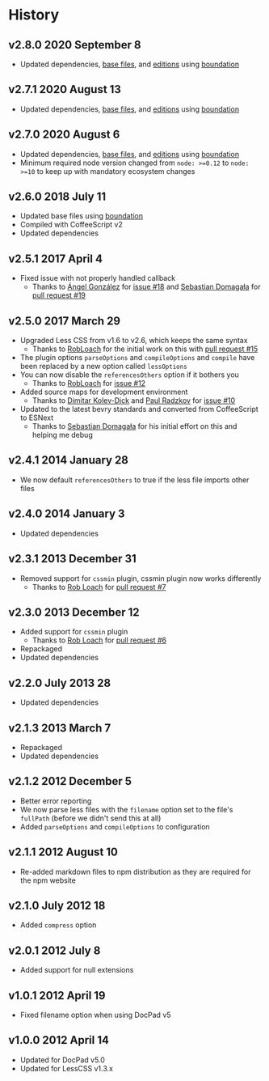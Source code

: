 # History

## v2.8.0 2020 September 8

-   Updated dependencies, [base files](https://github.com/bevry/base), and [editions](https://editions.bevry.me) using [boundation](https://github.com/bevry/boundation)

## v2.7.1 2020 August 13

-   Updated dependencies, [base files](https://github.com/bevry/base), and [editions](https://editions.bevry.me) using [boundation](https://github.com/bevry/boundation)

## v2.7.0 2020 August 6

-   Updated dependencies, [base files](https://github.com/bevry/base), and [editions](https://editions.bevry.me) using [boundation](https://github.com/bevry/boundation)
-   Minimum required node version changed from `node: >=0.12` to `node: >=10` to keep up with mandatory ecosystem changes

## v2.6.0 2018 July 11

-   Updated base files using [boundation](https://github.com/bevry/boundation)
-   Compiled with CoffeeScript v2
-   Updated dependencies

## v2.5.1 2017 April 4

-   Fixed issue with not properly handled callback
    -   Thanks to [Ángel González](https://github.com/Aglezabad) for [issue #18](https://github.com/docpad/docpad-plugin-less/issues/18) and [Sebastian Domagała](https://github.com/sdomagala) for [pull request #19](https://github.com/docpad/docpad-plugin-less/pull/19)

## v2.5.0 2017 March 29

-   Upgraded Less CSS from v1.6 to v2.6, which keeps the same syntax
    -   Thanks to [RobLoach](https://github.com/RobLoach) for the initial work on this with [pull request #15](https://github.com/docpad/docpad-plugin-less/pull/15)
-   The plugin options `parseOptions` and `compileOptions` and `compile` have been replaced by a new option called `lessOptions`
-   You can now disable the `referencesOthers` option if it bothers you
    -   Thanks to [RobLoach](https://github.com/RobLoach) for [issue #12](https://github.com/docpad/docpad-plugin-less/pull/12)
-   Added source maps for development environment
    -   Thanks to [Dimitar Kolev-Dick](https://github.com/dimitarkolev) and [Paul Radzkov](https://github.com/paulradzkov) for [issue #10](https://github.com/docpad/docpad-plugin-less/issues/10)
-   Updated to the latest bevry standards and converted from CoffeeScript to ESNext
    -   Thanks to [Sebastian Domagała](https://github.com/sdomagala) for his initial effort on this and helping me debug

## v2.4.1 2014 January 28

-   We now default `referencesOthers` to true if the less file imports other files

## v2.4.0 2014 January 3

-   Updated dependencies

## v2.3.1 2013 December 31

-   Removed support for `cssmin` plugin, cssmin plugin now works differently
    -   Thanks to [Rob Loach](https://github.com/RobLoach) for [pull request #7](https://github.com/docpad/docpad-plugin-less/pull/7)

## v2.3.0 2013 December 12

-   Added support for `cssmin` plugin
    -   Thanks to [Rob Loach](https://github.com/RobLoach) for [pull request #6](https://github.com/docpad/docpad-plugin-less/pull/6)
-   Repackaged
-   Updated dependencies

## v2.2.0 July 2013 28

-   Updated dependencies

## v2.1.3 2013 March 7

-   Repackaged
-   Updated dependencies

## v2.1.2 2012 December 5

-   Better error reporting
-   We now parse less files with the `filename` option set to the file's `fullPath` (before we didn't send this at all)
-   Added `parseOptions` and `compileOptions` to configuration

## v2.1.1 2012 August 10

-   Re-added markdown files to npm distribution as they are required for the npm website

## v2.1.0 July 2012 18

-   Added `compress` option

## v2.0.1 2012 July 8

-   Added support for null extensions

## v1.0.1 2012 April 19

-   Fixed filename option when using DocPad v5

## v1.0.0 2012 April 14

-   Updated for DocPad v5.0
-   Updated for LessCSS v1.3.x
